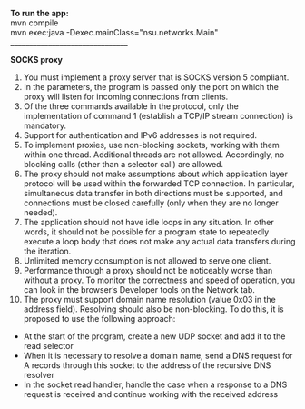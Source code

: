 **To run the app:**  
mvn compile  
mvn exec:java -Dexec.mainClass="nsu.networks.Main"  
**_______________________________**  

**SOCKS proxy**  
1.  You must implement a proxy server that is SOCKS version 5 compliant.  
2.  In the parameters, the program is passed only the port on which the proxy will listen for incoming connections from clients.  
3.  Of the three commands available in the protocol, only the implementation of command 1 (establish a TCP/IP stream connection) is mandatory.
4.  Support for authentication and IPv6 addresses is not required.  
5.  To implement proxies, use non-blocking sockets, working with them within one thread. Additional threads are not allowed. Accordingly, no blocking calls (other than a selector call) are allowed.  
6.  The proxy should not make assumptions about which application layer protocol will be used within the forwarded TCP connection. In particular, simultaneous data transfer in both directions must be supported, and connections must be closed carefully (only when they are no longer needed).  
7.  The application should not have idle loops in any situation. In other words, it should not be possible for a program state to repeatedly execute a loop body that does not make any actual data transfers during the iteration.  
8.  Unlimited memory consumption is not allowed to serve one client.  
9.  Performance through a proxy should not be noticeably worse than without a proxy. To monitor the correctness and speed of operation, you can look in the browser’s Developer tools on the Network tab.  
10.  The proxy must support domain name resolution (value 0x03 in the address field). Resolving should also be non-blocking. To do this, it is proposed to use the following approach:  
*  At the start of the program, create a new UDP socket and add it to the read selector  
*  When it is necessary to resolve a domain name, send a DNS request for A records through this socket to the address of the recursive DNS resolver  
*  In the socket read handler, handle the case when a response to a DNS request is received and continue working with the received address  
